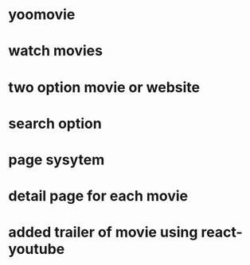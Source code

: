 
# yoomovie

# watch movies

# two option movie or website

# search option

# page sysytem

# detail page for each movie 

# added trailer of movie using react-youtube 
